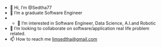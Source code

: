- 👋 Hi, I’m @Sedtha77
- 🌱 I’m a graduate Software Engineer
- - 👀 I’m interested in Software Engineer, Data Science, A.I.and Robotic 
- 💞️ I’m looking to collaborate on software/application real life problem related.
- 📫 How to reach me limsedtha@gmail.com

<!---
Sedtha77/Sedtha77 is a ✨ special ✨ repository because its `README.md` (this file) appears on your GitHub profile.
You can click the Preview link to take a look at your changes.
--->
